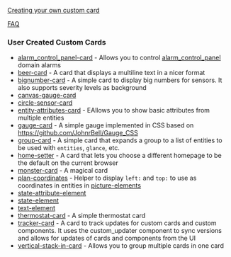 [Creating your own custom card](https://developers.home-assistant.io/docs/en/lovelace_custom_card.html)

[FAQ](https://github.com/ciotlosm/custom-lovelace#faq)

### User Created Custom Cards
* [alarm_control_panel-card](https://github.com/ciotlosm/custom-lovelace/tree/master/alarm_control_panel-card) - Allows you to control [alarm_control_panel](https://www.home-assistant.io/components/alarm_control_panel) domain alarms
* [beer-card](https://github.com/ciotlosm/custom-lovelace/tree/master/beer-card) - A card that displays a multiline text in a nicer format
* [bignumber-card](https://github.com/ciotlosm/custom-lovelace/tree/master/bignumber-card) - A simple card to display big numbers for sensors. It also supports severity levels as background
* [canvas-gauge-card](https://github.com/custom-cards/canvas-gauge-card)
* [circle-sensor-card](https://github.com/custom-cards/circle-sensor-card)
* [entity-attributes-card](https://github.com/ciotlosm/custom-lovelace/tree/master/entity-attributes-card) - EAllows you to show basic attributes from multiple entities
* [gauge-card](https://github.com/ciotlosm/custom-lovelace/tree/master/gauge-card) - A simple gauge implemented in CSS based on https://github.com/JohnrBell/Gauge_CSS
* [group-card](https://github.com/ciotlosm/custom-lovelace/tree/master/group-card) - A simple card that expands a group to a list of entities to be used with `entities`, `glance`, etc.
* [home-setter](https://github.com/ciotlosm/custom-lovelace/tree/master/home-setter) - A card that lets you choose a different homepage to be the default on the current browser
* [monster-card](https://github.com/ciotlosm/custom-lovelace/tree/master/monster-card) - A magical card
* [plan-coordinates](https://github.com/ciotlosm/custom-lovelace/tree/master/plan-coordinates) - Helper to display `left:` and `top:` to use as coordinates in entities in [picture-elements](https://www.home-assistant.io/lovelace/picture-elements/)
* [state-attribute-element](https://github.com/custom-cards/state-attribute-element)
* [state-element](https://github.com/custom-cards/state-element)
* [text-element](https://github.com/custom-cards/text-element)
* [thermostat-card](https://github.com/ciotlosm/custom-lovelace/tree/master/thermostat-card) - A simple thermostat card
* [tracker-card](https://github.com/custom-cards/tracker-card) - A card to track updates for custom cards and custom components. It uses the custom_updater component to sync versions and allows for updates of cards and components from the UI
* [vertical-stack-in-card](https://github.com/custom-cards/vertical-stack-in-card) - Allows you to group multiple cards in one card

